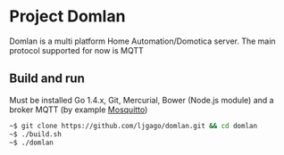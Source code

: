 
Project Domlan
===============

Domlan is a multi platform Home Automation/Domotica server.
The main protocol supported for now is MQTT

## Build and run

Must be installed Go 1.4.x, Git, Mercurial, Bower (Node.js module) and a broker MQTT (by example [Mosquitto](http://mosquitto.org/))

```bash
~$ git clone https://github.com/ljgago/domlan.git && cd domlan
~$ ./build.sh
~$ ./domlan
```

